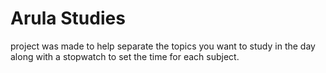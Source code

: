 # Arula Studies

project was made to help separate the topics you want to study in the day along with a stopwatch to set the time for each subject.
